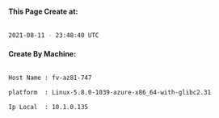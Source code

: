
   
#### This Page Create at:

```bash

2021-08-11 - 23:48:40 UTC

```

#### Create By Machine:

```bash

Host Name : fv-az81-747

platform  : Linux-5.8.0-1039-azure-x86_64-with-glibc2.31

Ip Local  : 10.1.0.135

```


